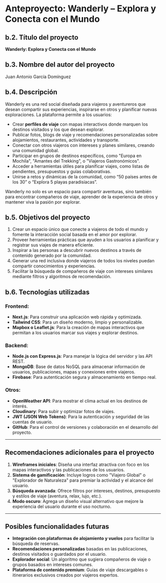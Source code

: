 # Anteproyecto: Wanderly – Explora y Conecta con el Mundo

## **b.2. Título del proyecto**  
**Wanderly: Explora y Conecta con el Mundo**

## **b.3. Nombre del autor del proyecto**  
Juan Antonio García Domínguez

## **b.4. Descripción**  
Wanderly es una red social diseñada para viajeros y aventureros que desean compartir sus experiencias, inspirarse en otros y planificar nuevas exploraciones. La plataforma permite a los usuarios:  
- Crear **perfiles de viaje** con mapas interactivos donde marquen los destinos visitados y los que desean explorar.  
- Publicar fotos, blogs de viaje y recomendaciones personalizadas sobre alojamientos, restaurantes, actividades y transporte.  
- Conectar con otros viajeros con intereses y planes similares, creando una comunidad global.  
- Participar en grupos de destinos específicos, como "Europa en Mochila", "Amantes del Trekking", o "Viajeros Gastronómicos".  
- Acceder a herramientas útiles para planificar viajes, como listas de pendientes, presupuestos y guías colaborativas.  
- Unirse a retos y dinámicas de la comunidad, como “50 países antes de los 30” o “Explora 5 playas paradisíacas”.  

Wanderly no solo es un espacio para compartir aventuras, sino también para encontrar compañeros de viaje, aprender de la experiencia de otros y mantener viva la pasión por explorar.

## **b.5. Objetivos del proyecto**  
1. Crear un espacio único que conecte a viajeros de todo el mundo y fomente la interacción social basada en el amor por explorar.  
2. Proveer herramientas prácticas que ayuden a los usuarios a planificar y registrar sus viajes de manera eficiente.  
3. Inspirar a las personas a descubrir nuevos destinos a través de contenido generado por la comunidad.  
4. Generar una red inclusiva donde viajeros de todos los niveles puedan compartir conocimientos y experiencias.  
5. Facilitar la búsqueda de compañeros de viaje con intereses similares mediante filtros y algoritmos de recomendación.  

## **b.6. Tecnologías utilizadas**

### **Frontend:**  
- **Next.js**: Para construir una aplicación web rápida y optimizada.  
- **Tailwind CSS**: Para un diseño moderno, limpio y personalizable.  
- **Mapbox o Leaflet.js**: Para la creación de mapas interactivos que permitan a los usuarios marcar sus viajes y explorar destinos.  

### **Backend:**  
- **Node.js con Express.js**: Para manejar la lógica del servidor y las API REST.  
- **MongoDB**: Base de datos NoSQL para almacenar información de usuarios, publicaciones, mapas y conexiones entre viajeros.  
- **Firebase**: Para autenticación segura y almacenamiento en tiempo real.  

### **Otros:**  
- **OpenWeather API**: Para mostrar el clima actual en los destinos de interés.  
- **Cloudinary**: Para subir y optimizar fotos de viajes.  
- **JWT (JSON Web Tokens)**: Para la autenticación y seguridad de las cuentas de usuario.  
- **GitHub**: Para el control de versiones y colaboración en el desarrollo del proyecto.  

---

## **Recomendaciones adicionales para el proyecto**  
1. **Wireframes iniciales**: Diseña una interfaz atractiva con foco en los mapas interactivos y las publicaciones de los usuarios.  
2. **Sistema de gamificación**: Incluye logros como "Viajero Global" o "Explorador de Naturaleza" para premiar la actividad y el alcance del usuario.  
3. **Búsqueda avanzada**: Ofrece filtros por intereses, destinos, presupuesto y estilos de viaje (aventura, relax, lujo, etc.).  
4. **Modo oscuro**: Agrega un diseño visual alternativo que mejore la experiencia del usuario durante el uso nocturno.  

---

## **Posibles funcionalidades futuras**  
- **Integración con plataformas de alojamiento y vuelos** para facilitar la búsqueda de reservas.  
- **Recomendaciones personalizadas** basadas en las publicaciones, destinos visitados o guardados por el usuario.  
- **Explorador social**: Un algoritmo que sugiera compañeros de viaje o grupos basados en intereses comunes.  
- **Plataforma de contenido premium**: Guías de viaje descargables o itinerarios exclusivos creados por viajeros expertos.

